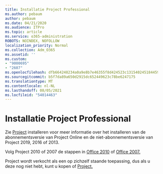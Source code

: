 ```yaml
---
title: Installatie Project Professional
ms.author: pebaum
author: pebaum
ms.date: 04/21/2020
ms.audience: ITPro
ms.topic: article
ms.service: o365-administration
ROBOTS: NOINDEX, NOFOLLOW
localization_priority: Normal
ms.collection: Adm_O365
ms.assetid: ''
ms.custom:
- "9000695"
- "2607"
ms.openlocfilehash: dfb664248234a0a9e8b7e46355f8d424523c131540245184459556dc100a4924
ms.sourcegitcommit: b5f7da89a650d2915dc652449623c78be6247175
ms.translationtype: MT
ms.contentlocale: nl-NL
ms.lasthandoff: 08/05/2021
ms.locfileid: "54014463"
---
```

# <a name="install-project-professional"></a>Installatie Project Professional

Zie [Project](https://support.office.com/article/install-project-7059249b-d9fe-4d61-ab96-5c5bf435f281) installeren voor meer informatie over het installeren van de abonnementsversie van Project Online en de niet-abonnementsversie van Project 2019, 2016 of 2013. 

Volg Project 2010 of 2007 de stappen in [Office 2010](https://support.office.com/article/install-office-2010-1b8f3c9b-bdd2-4a4f-8c88-aa756546529d) of [Office 2007.](https://support.office.com/article/install-office-2007-88a8e329-3335-4f82-abb2-ecea3e319657) 

Project wordt verkocht als een op zichzelf staande toepassing, dus als u deze nog niet hebt, kunt u kopen of [Project.](https://www.microsoft.com/evalcenter/evaluate-project) 





